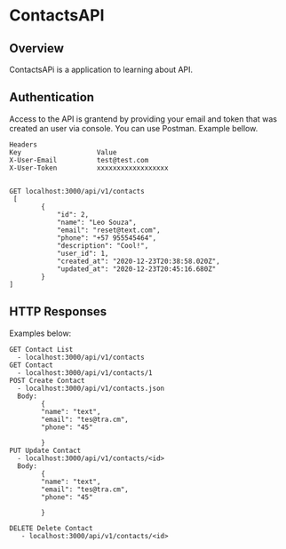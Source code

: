 # ContactsAPI
## Overview

ContactsAPi is a application to learning about API.

## Authentication
Access to the API is grantend by providing your email and token that was created an user via console. You can use Postman. Example bellow.
```
Headers
Key                   Value
X-User-Email          test@test.com
X-User-Token          xxxxxxxxxxxxxxxxxx


GET localhost:3000/api/v1/contacts
 [
        {
            "id": 2,
            "name": "Leo Souza",
            "email": "reset@text.com",
            "phone": "+57 955545464",
            "description": "Cool!",
            "user_id": 1,
            "created_at": "2020-12-23T20:38:58.020Z",
            "updated_at": "2020-12-23T20:45:16.680Z"
        }
]

```

## HTTP Responses
Examples below:
```
GET Contact List
  - localhost:3000/api/v1/contacts
GET Contact
  - localhost:3000/api/v1/contacts/1
POST Create Contact
  - localhost:3000/api/v1/contacts.json
  Body:
        {
        "name": "text",
        "email": "tes@tra.cm",
        "phone": "45"
        
        }
PUT Update Contact
  - localhost:3000/api/v1/contacts/<id>
  Body:
        {
        "name": "text",
        "email": "tes@tra.cm",
        "phone": "45"
        
        }

DELETE Delete Contact
   - localhost:3000/api/v1/contacts/<id>
```